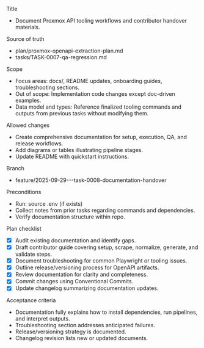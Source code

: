 Title
- Document Proxmox API tooling workflows and contributor handover materials.

Source of truth
- plan/proxmox-openapi-extraction-plan.md
- tasks/TASK-0007-qa-regression.md

Scope
- Focus areas: docs/, README updates, onboarding guides, troubleshooting sections.
- Out of scope: Implementation code changes except doc-driven examples.
- Data model and types: Reference finalized tooling commands and outputs from previous tasks without modifying them.

Allowed changes
- Create comprehensive documentation for setup, execution, QA, and release workflows.
- Add diagrams or tables illustrating pipeline stages.
- Update README with quickstart instructions.

Branch
- feature/2025-09-29---task-0008-documentation-handover

Preconditions
- Run: source .env (if exists)
- Collect notes from prior tasks regarding commands and dependencies.
- Verify documentation structure within repo.

Plan checklist
- [x] Audit existing documentation and identify gaps.
- [x] Draft contributor guide covering setup, scrape, normalize, generate, and validate steps.
- [x] Document troubleshooting for common Playwright or tooling issues.
- [x] Outline release/versioning process for OpenAPI artifacts.
- [x] Review documentation for clarity and completeness.
- [x] Commit changes using Conventional Commits.
- [x] Update changelog summarizing documentation updates.

Acceptance criteria
- Documentation fully explains how to install dependencies, run pipelines, and interpret outputs.
- Troubleshooting section addresses anticipated failures.
- Release/versioning strategy is documented.
- Changelog revision lists new or updated documents.
